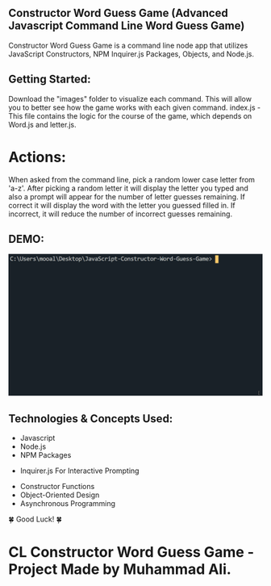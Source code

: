 ## Constructor Word Guess Game (Advanced Javascript Command Line Word Guess Game)

Constructor Word Guess Game is a command line node app that utilizes JavaScript Constructors, NPM Inquirer.js Packages, Objects, and Node.js.

## Getting Started:
Download the "images" folder to visualize each command.
This will allow you to better see how the game works with each given command.
index.js - This file contains the logic for the course of the game, which depends on Word.js and letter.js.

# Actions:
When asked from the command line, pick a random lower case letter from 'a-z'. After picking a random letter it will display the letter you typed and also a prompt will appear for the number of letter guesses remaining. If correct it will display the word with the letter you guessed filled in. If incorrect, it will reduce the number of incorrect guesses remaining.

## DEMO:
![Screen shot](images/demo.gif)

## Technologies & Concepts Used:

* Javascript
* Node.js
* NPM Packages
 - Inquirer.js For Interactive Prompting
* Constructor Functions
* Object-Oriented Design
* Asynchronous Programming

🍀 Good Luck! 🍀

# CL Constructor Word Guess Game - Project Made by Muhammad Ali.
